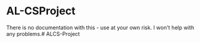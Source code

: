# AL-CSProject

There is no documentation with this - use at your own risk. I won't help with any problems.# ALCS-Project
